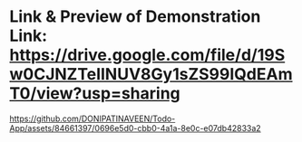 # Link & Preview of Demonstration Link: https://drive.google.com/file/d/19Sw0CJNZTeIINUV8Gy1sZS99IQdEAmT0/view?usp=sharing
https://github.com/DONIPATINAVEEN/Todo-App/assets/84661397/0696e5d0-cbb0-4a1a-8e0c-e07db42833a2
